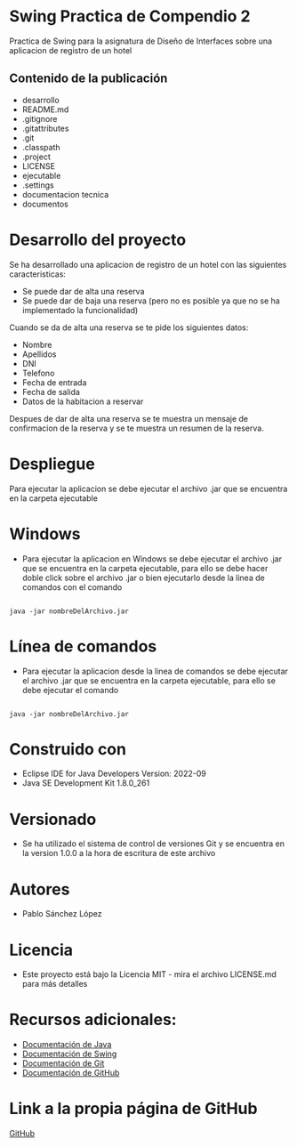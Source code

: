 # Swing Practica de Compendio 2
Practica de Swing para la asignatura de Diseño de Interfaces sobre una aplicacion de registro de un hotel

## Contenido de la publicación
- desarrollo
- README.md
- .gitignore
- .gitattributes
- .git
- .classpath
- .project
- LICENSE
- ejecutable
- .settings
- documentacion tecnica
- documentos

# Desarrollo del proyecto
Se ha desarrollado una aplicacion de registro de un hotel con las siguientes caracteristicas:
- Se puede dar de alta una reserva
- Se puede dar de baja una reserva (pero no es posible ya que no se ha implementado la funcionalidad)

Cuando se da de alta una reserva se te pide los siguientes datos:
- Nombre
- Apellidos
- DNI
- Telefono
- Fecha de entrada
- Fecha de salida
- Datos de la habitacion a reservar

Despues de dar de alta una reserva se te muestra un mensaje de confirmacion de la reserva y se te muestra un resumen de la reserva.

# Despliegue
Para ejecutar la aplicacion se debe ejecutar el archivo .jar que se encuentra en la carpeta ejecutable

# Windows
- Para ejecutar la aplicacion en Windows se debe ejecutar el archivo .jar que se encuentra en la carpeta ejecutable, para ello se debe hacer doble click sobre el archivo .jar o bien ejecutarlo desde la linea de comandos con el comando 
~~~ 

java -jar nombreDelArchivo.jar 

~~~

# Línea de comandos
- Para ejecutar la aplicacion desde la linea de comandos se debe ejecutar el archivo .jar que se encuentra en la carpeta ejecutable, para ello se debe ejecutar el comando
~~~ 

java -jar nombreDelArchivo.jar

~~~

# Construido con
- Eclipse IDE for Java Developers  Version: 2022-09
- Java SE Development Kit 1.8.0_261

# Versionado
- Se ha utilizado el sistema de control de versiones Git y se encuentra en la version 1.0.0 a la hora de escritura de este archivo

# Autores
- Pablo Sánchez López

# Licencia
- Este proyecto está bajo la Licencia MIT - mira el archivo LICENSE.md para más detalles

# Recursos adicionales:
- [Documentación de Java](https://docs.oracle.com/javase/8/docs/api/)
- [Documentación de Swing](https://docs.oracle.com/javase/8/docs/api/javax/swing/package-summary.html)
- [Documentación de Git](https://git-scm.com/doc)
- [Documentación de GitHub](https://docs.github.com/es/github)


# Link a la propia página de GitHub
[GitHub](https://github.com/PSL2001/swing_c_p02_SanchezLopezPablo)